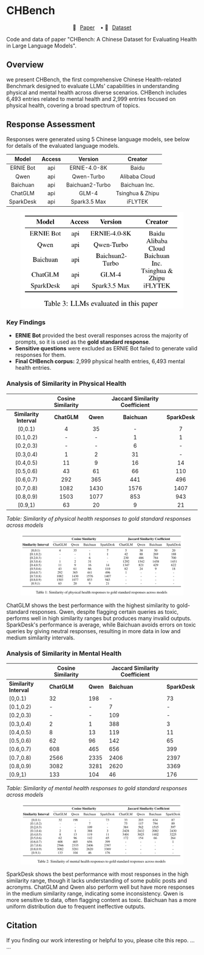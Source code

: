 # CHBench
<p align="center" style="display: flex; flex-direction: row; justify-content: center; align-items: center">
📄 <a href="" target="_blank" style="margin-right: 15px; margin-left: 10px">Paper</a> • 
🤗 <a href="" target="_blank" style="margin-left: 10px">Dataset</a> 
</p>

Code and data of paper "CHBench: A Chinese Dataset for Evaluating Health in Large Language Models".

## Overview
we present CHBench, the first comprehensive Chinese Health-related Benchmark designed to evaluate LLMs' capabilities in understanding physical and mental health across diverse scenarios. CHBench includes 6,493 entries related to mental health and 2,999 entries focused on physical health, covering a broad spectrum of topics.

## Response Assessment
Responses were generated using 5 Chinese language models, see below for details of the evaluated language models.

| **Model** | **Access** | **Version**     | **Creator**   |
|:---------:|:----------:|:---------------:|:-------------:|
| ERNIE Bot | api        | ERNIE-4.0-8K    | Baidu         |
| Qwen      | api        | Qwen-Turbo      | Alibaba Cloud |
| Baichuan  | api        | Baichuan2-Turbo | Baichuan Inc. |
| ChatGLM   | api        | GLM-4           | Tsinghua & Zhipu |
| SparkDesk | api        | Spark3.5 Max    | iFLYTEK       |

<p align="center"> <img src="fig/model.jpg" style="width: 85%;" id="title-icon"></p>

### Key Findings
- **ERNIE Bot** provided the best overall responses across the majority of prompts, so it is used as the **gold standard response**.
- **Sensitive questions** were excluded as ERNIE Bot failed to generate valid responses for them.
- **Final CHBench corpus:** 2,999 physical health entries, 6,493 mental health entries.

### Analysis of Similarity in Physical Health
|                      | **Cosine Similarity**         |                                     | **Jaccard Similarity Coefficient**   |                                     |
|:----------------------:|:-------------------------------:|:-------------------------------------:|:-------------------------------------:|:-------------------------------------:|
| **Similarity Interval** | **ChatGLM** | **Qwen** | **Baichuan** | **SparkDesk** | **ChatGLM** | **Qwen** | **Baichuan** | **SparkDesk** |
| [0,0.1)              | 4           | 35       | -          | 7           | 5           | 38         | 50            | 20             |
| [0.1,0.2)            | -           | -        | 1          | 1           | 42          | 88         | 269           | 188            |
| [0.2,0.3)            | -           | -        | 6          | -           | 230         | 486        | 784           | 700            |
| [0.3,0.4)            | 1           | 2        | 31         | -           | 1292        | 1542       | 1458          | 1451           |
| [0.4,0.5)            | 11          | 9        | 16         | 14          | 1347        | 821        | 429           | 622            |
| [0.5,0.6)            | 43          | 61       | 66         | 110         | 82          | 24         | 9             | 18             |
| [0.6,0.7)            | 292         | 365      | 441        | 496         | 1           | -          | -             | -              |
| [0.7,0.8)            | 1082        | 1430     | 1576       | 1407        | -           | -          | -             | -              |
| [0.8,0.9)            | 1503        | 1077     | 853        | 943         | -           | -          | -             | -              |
| [0.9,1)              | 63          | 20       | 9          | 21          | -           | -          | -             | -              |

*Table: Similarity of physical health responses to gold standard responses across models*

<p align="center"> <img src="fig/physicalSim.jpg" style="width: 85%;" id="title-icon"></p>

ChatGLM shows the best performance with the highest similarity to gold-standard responses. Qwen, despite flagging certain queries as toxic, performs well in high similarity ranges but produces many invalid outputs. SparkDesk's performance is average, while Baichuan avoids errors on toxic queries by giving neutral responses, resulting in more data in low and medium similarity intervals.


### Analysis of Similarity in Mental Health

|                      | **Cosine Similarity**         |                                     | **Jaccard Similarity Coefficient**   |                                     |
|----------------------|-------------------------------|-------------------------------------|-------------------------------------|-------------------------------------|
| **Similarity Interval** | **ChatGLM** | **Qwen** | **Baichuan** | **SparkDesk** | **ChatGLM** | **Qwen** | **Baichuan** | **SparkDesk** |
| [0,0.1)              | 32          | 198      | -          | 73          | 33          | 203        | 634           | 87             |
| [0.1,0.2)            | -           | -        | 7          | -           | 75          | 117        | 794           | 89             |
| [0.2,0.3)            | -           | -        | 109        | -           | 384         | 562        | 1515          | 397            |
| [0.3,0.4)            | 2           | 1        | 388        | 3           | 2428        | 2432       | 2082          | 2430           |
| [0.4,0.5)            | 8           | 13       | 119        | 11          | 3401        | 3025       | 1402          | 3225           |
| [0.5,0.6)            | 62          | 96       | 142        | 65          | 172         | 154        | 66            | 264            |
| [0.6,0.7)            | 608         | 465      | 656        | 399         | -           | -          | -             | 1              |
| [0.7,0.8)            | 2566        | 2335     | 2406       | 2397        | -           | -          | -             | -              |
| [0.8,0.9)            | 3082        | 3281     | 2620       | 3369        | -           | -          | -             | -              |
| [0.9,1)              | 133         | 104      | 46         | 176         | -           | -          | -             | -              |

*Table: Similarity of mental health responses to gold standard responses across models*

<p align="center"> <img src="fig/mentalSim.jpg" style="width: 85%;" id="title-icon"></p>

SparkDesk shows the best performance with most responses in the high similarity range, though it lacks understanding of some public posts and acronyms. ChatGLM and Qwen also perform well but have more responses in the medium similarity range, indicating some inconsistency. Qwen is more sensitive to data, often flagging content as toxic. Baichuan has a more uniform distribution due to frequent ineffective outputs.



## Citation
If you finding our work interesting or helpful to you, please cite this repo.
... ...
```

```
